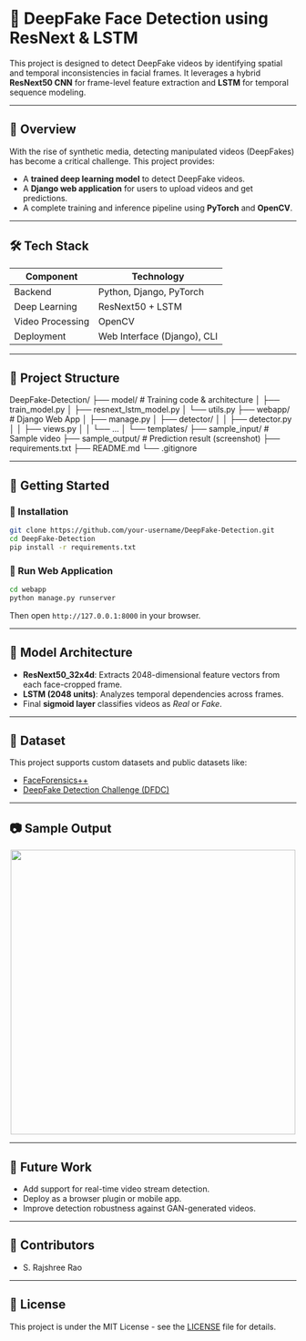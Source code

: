 


# 🧠 DeepFake Face Detection using ResNext & LSTM

This project is designed to detect DeepFake videos by identifying spatial and temporal inconsistencies in facial frames. It leverages a hybrid **ResNext50 CNN** for frame-level feature extraction and **LSTM** for temporal sequence modeling.

---

## 📌 Overview

With the rise of synthetic media, detecting manipulated videos (DeepFakes) has become a critical challenge. This project provides:

- A **trained deep learning model** to detect DeepFake videos.
- A **Django web application** for users to upload videos and get predictions.
- A complete training and inference pipeline using **PyTorch** and **OpenCV**.

---

## 🛠️ Tech Stack

| Component        | Technology                  |
|------------------|------------------------------|
| Backend          | Python, Django, PyTorch      |
| Deep Learning    | ResNext50 + LSTM             |
| Video Processing | OpenCV                       |
| Deployment       | Web Interface (Django), CLI  |

---

## 📁 Project Structure

DeepFake-Detection/
├── model/                  # Training code & architecture
│   ├── train\_model.py
│   ├── resnext\_lstm\_model.py
│   └── utils.py
├── webapp/                 # Django Web App
│   ├── manage.py
│   ├── detector/
│   │   ├── detector.py
│   │   ├── views.py
│   │   └── ...
│   └── templates/
├── sample\_input/           # Sample video
├── sample\_output/          # Prediction result (screenshot)
├── requirements.txt
├── README.md
└── .gitignore



---

## 🚀 Getting Started

### 🔧 Installation

```bash
git clone https://github.com/your-username/DeepFake-Detection.git
cd DeepFake-Detection
pip install -r requirements.txt
```

### 🏁 Run Web Application

```bash
cd webapp
python manage.py runserver
```

Then open `http://127.0.0.1:8000` in your browser.

---

## 🧪 Model Architecture

* **ResNext50\_32x4d**: Extracts 2048-dimensional feature vectors from each face-cropped frame.
* **LSTM (2048 units)**: Analyzes temporal dependencies across frames.
* Final **sigmoid layer** classifies videos as *Real* or *Fake*.

---

## 🎯 Dataset

This project supports custom datasets and public datasets like:

* [FaceForensics++](https://github.com/ondyari/FaceForensics)
* [DeepFake Detection Challenge (DFDC)](https://www.kaggle.com/c/deepfake-detection-challenge)

---

## 📷 Sample Output

<p align="center">
  <img src="sample_output/prediction_screenshot.png" width="500"/>
</p>

---

## 🧠 Future Work

* Add support for real-time video stream detection.
* Deploy as a browser plugin or mobile app.
* Improve detection robustness against GAN-generated videos.

---

## 👥 Contributors


* S. Rajshree Rao


---

## 📄 License

This project is under the MIT License - see the [LICENSE](LICENSE) file for details.


